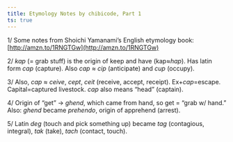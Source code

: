 ```yaml
---
title: Etymology Notes by chibicode, Part 1
ts: true
---
```


1/ Some notes from Shoichi Yamanami’s English etymology book: [http://amzn.to/1RNGTGw](http://amzn.to/1RNGTGw)

2/ *kap* (= grab stuff) is the origin of keep and have (kap≈*hap*). Has latin form *cap* (capture). Also *cap* ≈ *cip* (anticipate) and *cup* (occupy).

3/ Also, *cap* ≈ *ceive*, *cept*, *ceit* (receive, accept, receipt). Ex+*cap*=escape. Capital=captured livestock. *cap* also means “head” (captain).

4/ Origin of “get” → *ghend*, which came from hand, so get = “grab w/ hand.” Also: *ghend* became *prehendo*, origin of apprehend (arrest).

5/ Latin *deg* (touch and pick something up) became *tag* (contagious, integral), *tak* (take), *tach* (contact, touch).
